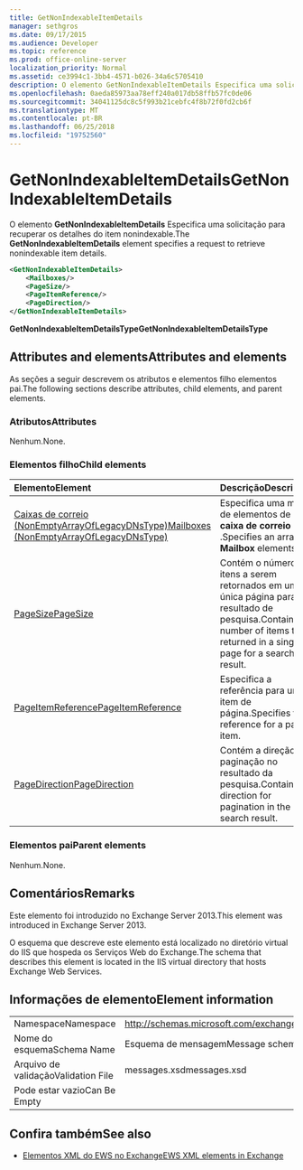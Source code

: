```yaml
---
title: GetNonIndexableItemDetails
manager: sethgros
ms.date: 09/17/2015
ms.audience: Developer
ms.topic: reference
ms.prod: office-online-server
localization_priority: Normal
ms.assetid: ce3994c1-3bb4-4571-b026-34a6c5705410
description: O elemento GetNonIndexableItemDetails Especifica uma solicitação para recuperar os detalhes do item nonindexable.
ms.openlocfilehash: 0aeda85973aa78eff240a017db58ffb57fc0de06
ms.sourcegitcommit: 34041125dc8c5f993b21cebfc4f8b72f0fd2cb6f
ms.translationtype: MT
ms.contentlocale: pt-BR
ms.lasthandoff: 06/25/2018
ms.locfileid: "19752560"
---
```

# <a name="getnonindexableitemdetails"></a><span data-ttu-id="6e709-103">GetNonIndexableItemDetails</span><span class="sxs-lookup"><span data-stu-id="6e709-103">GetNonIndexableItemDetails</span></span>

<span data-ttu-id="6e709-104">O elemento **GetNonIndexableItemDetails** Especifica uma solicitação para recuperar os detalhes do item nonindexable.</span><span class="sxs-lookup"><span data-stu-id="6e709-104">The **GetNonIndexableItemDetails** element specifies a request to retrieve nonindexable item details.</span></span> 
  
```XML
<GetNonIndexableItemDetails>
    <Mailboxes/>
    <PageSize/>
    <PageItemReference/>
    <PageDirection/>
</GetNonIndexableItemDetails>
```

 <span data-ttu-id="6e709-105">**GetNonIndexableItemDetailsType**</span><span class="sxs-lookup"><span data-stu-id="6e709-105">**GetNonIndexableItemDetailsType**</span></span>
## <a name="attributes-and-elements"></a><span data-ttu-id="6e709-106">Attributes and elements</span><span class="sxs-lookup"><span data-stu-id="6e709-106">Attributes and elements</span></span>

<span data-ttu-id="6e709-107">As seções a seguir descrevem os atributos e elementos filho elementos pai.</span><span class="sxs-lookup"><span data-stu-id="6e709-107">The following sections describe attributes, child elements, and parent elements.</span></span>
  
### <a name="attributes"></a><span data-ttu-id="6e709-108">Atributos</span><span class="sxs-lookup"><span data-stu-id="6e709-108">Attributes</span></span>

<span data-ttu-id="6e709-109">Nenhum.</span><span class="sxs-lookup"><span data-stu-id="6e709-109">None.</span></span>
  
### <a name="child-elements"></a><span data-ttu-id="6e709-110">Elementos filho</span><span class="sxs-lookup"><span data-stu-id="6e709-110">Child elements</span></span>

|<span data-ttu-id="6e709-111">**Elemento**</span><span class="sxs-lookup"><span data-stu-id="6e709-111">**Element**</span></span>|<span data-ttu-id="6e709-112">**Descrição**</span><span class="sxs-lookup"><span data-stu-id="6e709-112">**Description**</span></span>|
|:-----|:-----|
|[<span data-ttu-id="6e709-113">Caixas de correio (NonEmptyArrayOfLegacyDNsType)</span><span class="sxs-lookup"><span data-stu-id="6e709-113">Mailboxes (NonEmptyArrayOfLegacyDNsType)</span></span>](mailboxes-nonemptyarrayoflegacydnstype.md) <br/> |<span data-ttu-id="6e709-114">Especifica uma matriz de elementos de **caixa de correio** .</span><span class="sxs-lookup"><span data-stu-id="6e709-114">Specifies an array of **Mailbox** elements.</span></span>  <br/> |
|[<span data-ttu-id="6e709-115">PageSize</span><span class="sxs-lookup"><span data-stu-id="6e709-115">PageSize</span></span>](pagesize.md) <br/> |<span data-ttu-id="6e709-116">Contém o número de itens a serem retornados em uma única página para um resultado de pesquisa.</span><span class="sxs-lookup"><span data-stu-id="6e709-116">Contains the number of items to be returned in a single page for a search result.</span></span>  <br/> |
|[<span data-ttu-id="6e709-117">PageItemReference</span><span class="sxs-lookup"><span data-stu-id="6e709-117">PageItemReference</span></span>](pageitemreference.md) <br/> |<span data-ttu-id="6e709-118">Especifica a referência para um item de página.</span><span class="sxs-lookup"><span data-stu-id="6e709-118">Specifies the reference for a page item.</span></span>  <br/> |
|[<span data-ttu-id="6e709-119">PageDirection</span><span class="sxs-lookup"><span data-stu-id="6e709-119">PageDirection</span></span>](pagedirection.md) <br/> |<span data-ttu-id="6e709-120">Contém a direção da paginação no resultado da pesquisa.</span><span class="sxs-lookup"><span data-stu-id="6e709-120">Contains the direction for pagination in the search result.</span></span>  <br/> |
   
### <a name="parent-elements"></a><span data-ttu-id="6e709-121">Elementos pai</span><span class="sxs-lookup"><span data-stu-id="6e709-121">Parent elements</span></span>

<span data-ttu-id="6e709-122">Nenhum.</span><span class="sxs-lookup"><span data-stu-id="6e709-122">None.</span></span>
  
## <a name="remarks"></a><span data-ttu-id="6e709-123">Comentários</span><span class="sxs-lookup"><span data-stu-id="6e709-123">Remarks</span></span>

<span data-ttu-id="6e709-124">Este elemento foi introduzido no Exchange Server 2013.</span><span class="sxs-lookup"><span data-stu-id="6e709-124">This element was introduced in Exchange Server 2013.</span></span>
  
<span data-ttu-id="6e709-125">O esquema que descreve este elemento está localizado no diretório virtual do IIS que hospeda os Serviços Web do Exchange.</span><span class="sxs-lookup"><span data-stu-id="6e709-125">The schema that describes this element is located in the IIS virtual directory that hosts Exchange Web Services.</span></span>
  
## <a name="element-information"></a><span data-ttu-id="6e709-126">Informações de elemento</span><span class="sxs-lookup"><span data-stu-id="6e709-126">Element information</span></span>

|||
|:-----|:-----|
|<span data-ttu-id="6e709-127">Namespace</span><span class="sxs-lookup"><span data-stu-id="6e709-127">Namespace</span></span>  <br/> |http://schemas.microsoft.com/exchange/services/2006/messages  <br/> |
|<span data-ttu-id="6e709-128">Nome do esquema</span><span class="sxs-lookup"><span data-stu-id="6e709-128">Schema Name</span></span>  <br/> |<span data-ttu-id="6e709-129">Esquema de mensagem</span><span class="sxs-lookup"><span data-stu-id="6e709-129">Message schema</span></span>  <br/> |
|<span data-ttu-id="6e709-130">Arquivo de validação</span><span class="sxs-lookup"><span data-stu-id="6e709-130">Validation File</span></span>  <br/> |<span data-ttu-id="6e709-131">messages.xsd</span><span class="sxs-lookup"><span data-stu-id="6e709-131">messages.xsd</span></span>  <br/> |
|<span data-ttu-id="6e709-132">Pode estar vazio</span><span class="sxs-lookup"><span data-stu-id="6e709-132">Can Be Empty</span></span>  <br/> ||
   
## <a name="see-also"></a><span data-ttu-id="6e709-133">Confira também</span><span class="sxs-lookup"><span data-stu-id="6e709-133">See also</span></span>



- [<span data-ttu-id="6e709-134">Elementos XML do EWS no Exchange</span><span class="sxs-lookup"><span data-stu-id="6e709-134">EWS XML elements in Exchange</span></span>](ews-xml-elements-in-exchange.md)

